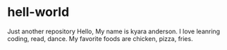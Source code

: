# hell-world
Just another repository
Hello, 
My name is kyara anderson.
I love leanring coding, read, dance.
My favorite foods are chicken, pizza, fries.
